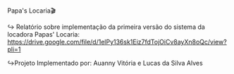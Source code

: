 Papa's Locaria🎬

↪︎ Relatório sobre implementação da primeira versão do sistema da locadora Papas' Locaria: https://drive.google.com/file/d/1elPy136sk1Eiz7fdTojOiCv8ayXn8oQc/view?pli=1

 ↪︎Projeto Implementado por: Auanny Vitória e Lucas da Silva Alves
        
